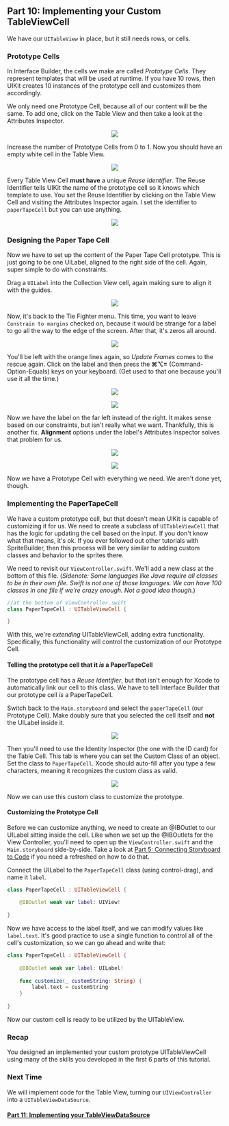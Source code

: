 ## Part 10: Implementing your Custom TableViewCell

We have our `UITableView` in place, but it still needs rows, or cells.

### Prototype Cells 

In Interface Builder, the cells we make are called *Prototype Cells*. They represent templates that will be used at runtime. If you have 10 rows, then UIKit creates 10 instances of the prototype cell and customizes them accordingly.

We only need one Prototype Cell, because all of our content will be the same. To add one, click on the Table View and then take a look at the Attributes Inspector.

<p align="center"> <img src="screenshot1.png" align="center"> </p>

Increase the number of Prototype Cells from 0 to 1. Now you should have an empty white cell in the Table View.

<p align="center"> <img src="screenshot2.png" align="center"> </p>

Every Table View Cell **must have** a unique *Reuse Identifier*. The Reuse Identifier tells UIKit the name of the prototype cell so it knows which template to use. You set the Reuse Identifier by clicking on the Table View Cell and visiting the Attributes Inspector again. I set the identifier to `paperTapeCell` but you can use anything.

<p align="center"> <img src="screenshot3.png" align="center"> </p>

### Designing the Paper Tape Cell

Now we have to set up the content of the Paper Tape Cell prototype. This is just going to be one UILabel, aligned to the right side of the cell. Again, super simple to do with constraints.

Drag a `UILabel` into the Collection View cell, again making sure to align it with the guides.

<p align="center"> <img src="screenshot4.png" align="center"> </p>

Now, it's back to the Tie Fighter menu. This time, you want to leave `Constrain to margins` checked on, because it would be strange for a label to go all the way to the edge of the screen. After that, it's zeros all around.

<p align="center"> <img src="screenshot5.png" align="center"> </p>

You'll be left with the orange lines again, so *Update Frames* comes to the rescue again. Click on the label and then press the **⌘⌥=** (Command-Option-Equals) keys on your keyboard. (Get used to that one because you'll use it all the time.)

<p align="center"> <img src="screenshot6.png" align="center"> </p>

<p align="center"> <img src="screenshot7.png" align="center"> </p>

Now we have the label on the far left instead of the right. It makes sense based on our constraints, but isn't really what we want. Thankfully, this is another fix. **Alignment** options under the label's Attributes Inspector solves that problem for us.

<p align="center"> <img src="screenshot8.png" align="center"> </p>

<p align="center"> <img src="screenshot9.png" align="center"> </p>

Now we have a Prototype Cell with everything we need. We aren't done yet, though.

### Implementing the PaperTapeCell

We have a custom prototype cell, but that doesn't mean UIKit is capable of customizing it for us. We need to create a subclass of `UITableViewCell` that has the logic for updating the cell based on the input. If you don't know what that means, it's ok. If you ever followed out other tutorials with SpriteBuilder, then this process will be very similar to adding custom classes and behavior to the sprites there.

We need to revisit our `ViewController.swift`. We'll add a new class at the bottom of this file. (*Sidenote: Some languages like Java require all classes to be in their own file. Swift is not one of those languages. We can have 100 classes in one file if we're crazy enough. Not a good idea though.*)

```swift
//at the bottom of ViewController.swift
class PaperTapeCell : UITableViewCell {

}
```

With this, we're *extending* UITableViewCell, adding extra functionality. Specifically, this functionality will control the customization of our Prototype Cell.

#### Telling the prototype cell that it *is* a PaperTapeCell

The prototype cell has a *Reuse Identifier*, but that isn't enough for Xcode to automatically link our cell to this class. We have to tell Interface Builder that our prototype cell *is* a PaperTapeCell.

Switch back to the `Main.storyboard` and select the `paperTapeCell` (our Prototype Cell). Make doubly sure that you selected the cell itself and **not** the UILabel inside it.

<p align="center"> <img src="screenshot10.png" align="center"> </p>

Then you'll need to use the Identity Inspector (the one with the ID card) for the Table Cell. This tab is where you can set the Custom Class of an object. Set the class to `PaperTapeCell`. Xcode should auto-fill after you type a few characters, meaning it recognizes the custom class as valid.

<p align="center"> <img src="screenshot11.png" align="center"> </p>

Now we can use this custom class to customize the prototype.

#### Customizing the Prototype Cell

Before we can customize anything, we need to create an @IBOutlet to our UILabel sitting inside the cell. Like when we set up the @IBOutlets for the View Controller, you'll need to open up the `ViewController.swift` and the `Main.storyboard` side-by-side. Take a look at [Part 5: Connecting Storyboard to Code](../P5/part5.md) if you need a refreshed on how to do that.

Connect the UILabel to the `PaperTapeCell` class (using control-drag), and name it `label`.

```swift
class PaperTapeCell : UITableViewCell {
 
    @IBOutlet weak var label: UIView!
    
}
```

Now we have access to the label itself, and we can modify values like `label.text`. It's good practice to use a single function to control all of the cell's customization, so we can go ahead and write that:

```swift
class PaperTapeCell : UITableViewCell {
 
    @IBOutlet weak var label: UILabel!
    
    func customize(_ customString: String) {
        label.text = customString
    }
    
}
```

Now our custom cell is ready to be utilized by the UITableView.

### Recap
You designed an implemented your custom prototype UITableViewCell using many of the skills you developed in the first 6 parts of this tutorial.

### Next Time
We will implement code for the Table View, turning our `UIViewController` into a `UITableViewDataSource`.

#### [Part 11: Implementing your TableViewDataSource](../P11/part11.md)
